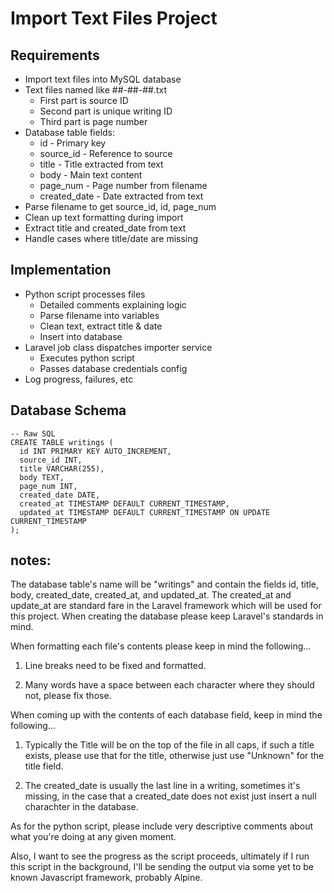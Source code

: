 # Import Text Files Project

## Requirements

- Import text files into MySQL database
- Text files named like ##-##-##.txt
  - First part is source ID
  - Second part is unique writing ID
  - Third part is page number
- Database table fields:
  - id - Primary key
  - source_id - Reference to source
  - title - Title extracted from text
  - body - Main text content
  - page_num - Page number from filename
  - created_date - Date extracted from text
- Parse filename to get source_id, id, page_num
- Clean up text formatting during import
- Extract title and created_date from text
- Handle cases where title/date are missing

## Implementation

- Python script processes files
  - Detailed comments explaining logic
  - Parse filename into variables
  - Clean text, extract title & date
  - Insert into database
- Laravel job class dispatches importer service
  - Executes python script
  - Passes database credentials config
- Log progress, failures, etc

## Database Schema

```
-- Raw SQL
CREATE TABLE writings (
  id INT PRIMARY KEY AUTO_INCREMENT,
  source_id INT, 
  title VARCHAR(255),
  body TEXT,
  page_num INT,
  created_date DATE,
  created_at TIMESTAMP DEFAULT CURRENT_TIMESTAMP,
  updated_at TIMESTAMP DEFAULT CURRENT_TIMESTAMP ON UPDATE CURRENT_TIMESTAMP
);
```




## notes: 

The database table's name will be "writings" and contain the fields id, title, body, created_date, created_at, and updated_at. The created_at and update_at are standard fare in the Laravel framework which will be used for this project. When creating the database please keep Laravel's standards in mind. 

When formatting each file's contents please keep in mind the following...

1. Line breaks need to be fixed and formatted.

2. Many words have a space between each character where they should not, please fix those.
   

When coming up with the contents of each database field, keep in mind the following...

1. Typically the Title will be on the top of the file in all caps, if such a title exists, please use that for the title, otherwise just use "Unknown" for the title field.

2. The created_date is usually the last line in a writing, sometimes it's missing, in the case that a created_date does not exist just insert a null charachter in the database.

As for the python script, please include very descriptive comments about what you're doing at any given moment.

Also, I want to see the progress as the script proceeds, ultimately if I run this script in the background, I'll be sending the output via some yet to be known Javascript framework, probably Alpine.
